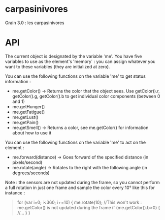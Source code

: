 carpasinivores
==============

Grain 3.0 : les carpasinivores

API
===

The current object is designated by the variable 'me'. You have five variables to use as the element's 'memory' : you can assign whatever you want to these variables (they are initialized at zero).

You can use the following functions on the variable 'me' to get status information : 
- me.getColor() -> Returns the color that the object sees. Use getColor().r, getColor().g, getColor().b to get individual color components (between 0 and 1)
- me.getHunger()
- me.getFatigue()
- me.getLust()
- me.getPain()
- me.getSmell() -> Returns a color, see me.getColor() for information about how to use it

You can use the following functions on the variable 'me' to act on the element : 
- me.forward(distance) -> Goes forward of the specified distance (in pixels/second)
- me.rotate(angle) -> Rotates to the right with the following angle (in degrees/seconds)

Note : the sensors are not updated during the frame, so you cannot perform a full rotation in just one frame and sample the color every 10° like this for instance : 

> for (var i=0; i<360; i+=10) {
>     me.rotate(10);
>     //This won't work : me.getColor() is not updated during the frame
>     if (me.getColor().b>0) {
>         //...
>     }
> }
